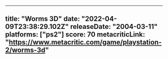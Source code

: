 
---
title: "Worms 3D"
date: "2022-04-09T23:38:29.102Z"
releaseDate: "2004-03-11"
platforms: ["ps2"]
score: 70
metacriticLink: "https://www.metacritic.com/game/playstation-2/worms-3d"
---
